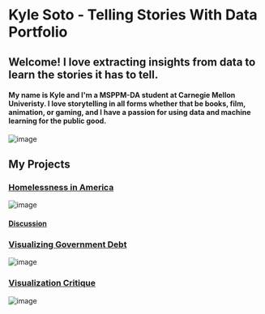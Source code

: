# Kyle Soto - Telling Stories With Data Portfolio

## Welcome! I love extracting insights from data to learn the stories it has to tell. 




#### My name is Kyle and I'm a MSPPM-DA student at Carnegie Mellon Univeristy. I love storytelling in all forms whether that be books, film, animation, or gaming, and I have a passion for using data and machine learning for the public good. 

![image](https://user-images.githubusercontent.com/74934048/149559185-1c035472-58ee-4449-9e71-9a5260a671a4.png)


## My Projects


### [Homelessness in America](https://carnegiemellon.shorthandstories.com/anyone-can-be-homeless--yeah--even-you-/index.html)
![image](https://user-images.githubusercontent.com/74934048/149555092-5d5a5d41-491a-46e1-ba38-8a0d24380109.png)


#### [Discussion](TSWD_Final.md)



### [Visualizing Government Debt](Visualizing_Government_Debt.md)
![image](https://user-images.githubusercontent.com/74934048/149554261-d1707d28-dcf9-460c-b3bb-8d7037b37cee.png)




### [Visualization Critique](Visualization_Critique.md)

![image](https://user-images.githubusercontent.com/74934048/149554568-2f2000d8-37ff-4afa-97e1-ba71fc2600be.png)


